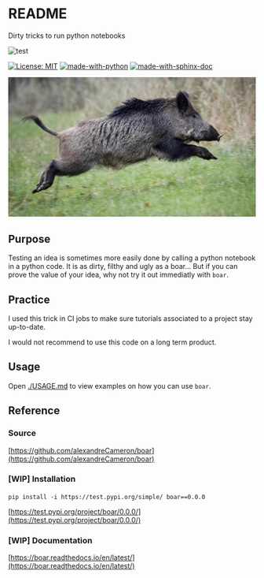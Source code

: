 # README

Dirty tricks to run python notebooks

![test](https://github.com/alexandreCameron/boar/workflows/test/badge.svg)

[![License: MIT](https://img.shields.io/badge/License-MIT-yellow.svg)](https://opensource.org/licenses/MIT)
[![made-with-python](https://img.shields.io/badge/Made%20with-Python-1f425f.svg)](https://www.python.org/)
[![made-with-sphinx-doc](https://img.shields.io/badge/Made%20with-Sphinx-1f425f.svg)](https://www.sphinx-doc.org/)

![boar](img/boar.jpg)

## Purpose

Testing an idea is sometimes more easily done by calling a python notebook in a python code.
It is as dirty, filthy and ugly as a boar...
But if you can prove the value of your idea, why not try it out immediatly with `boar`.

## Practice

I used this trick in CI jobs to make sure tutorials associated to a project stay up-to-date.

I would not recommend to use this code on a long term product.

## Usage

Open [./USAGE.md](./USAGE.md) to view examples on how you can use `boar`.

## Reference

### Source

[https://github.com/alexandreCameron/boar](https://github.com/alexandreCameron/boar)

### [WIP] Installation

`pip install -i https://test.pypi.org/simple/ boar==0.0.0`

[https://test.pypi.org/project/boar/0.0.0/](https://test.pypi.org/project/boar/0.0.0/)

### [WIP] Documentation

[https://boar.readthedocs.io/en/latest/](https://boar.readthedocs.io/en/latest/)
